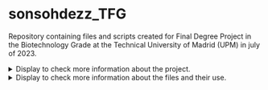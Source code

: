 # sonsohdezz_TFG
Repository containing files and scripts created for Final Degree Project in the Biotechnology Grade at the Technical University of Madrid (UPM) in july of 2023.

<details>

<summary>  Display to check more information about the project. </summary>

#### Title
> Evaluation of human gut microbiome taxonomic progiles derived from the eggNOG-mapper functional annotation tool. 
#### Author
> Sonsoles Hernández Piñel
#### Tutors
> - Carlos Pérez Cantalapiedra
> - Joaquín Giner Lamia
#### Institution
> [Technical University of Madrid (UPM)](https://www.upm.es/internacional)
#### Collaborating Institution
> [Centre for Biotechnology and Plant Genomics (CBGP)](https://www.cbgp.upm.es/index.php/en/about-us)

  
</details>



<details>

<summary> Display to check more information about the files and their use. </summary>

#### 

| File  | Description | Use | 
| ------------- | ------------- | ------------- |
| `contigs.py`  | Genome fragmentation script, which uses as parameters the desired contig size (in bp) and the desired displacement window size (in bp), and returns a fasta file with the created contigs. To run it, the path to the file containing the genome to be fragmented is to be introduced, as well as the path to the directory where you want to store the result file. | `python contigs.py -i <inputfile> -o <outputdir> -c <contigs_size> -w <scrollingwindow_size>` |
| `eggnog_phyloseq.py`  | Script that creates the three required input files for Phyloseq from the taxonomic annotation file obtained with eggNOG-mapper. To run it, you must introduce the path to the folder containing the taxonomies obtained for the different samples, and the path to the folder where you want to store the result files.| `python eggnog_phyloseq.py -i <inputdir> -o <outputdir>` |
| `lineage.py`  | Script that generates a table with the taxonomies of the different contigs of a metagenomic sample from the functional annotation file obtained with eggNOG-mapper. To run it, you must introduce the path to the folder containing the .tsv annotation file(s) obtained after running eggNOG-mapper, and the path to the directory where you want to store the result file(s). | `python lineage.py -i <inputdir> -o <outputdir>` |
| `motus_phyloseq.py`  | Transformation script that creates the three required input files for Phyloseq from the taxonomic annotation file obtained with mOTUs v3. To run it, you must introduce the path to the folder containing the taxonomies obtained for the different samples, and the path to the folder where you want to store the result files. | `python motus_phyloseq.py -i <inputdir> -o <outputdir>` |
| `phyloseq.R` | Script that generates the graphs of interest for the analysis of taxonomic results obtained with functional analysis tools, such as eggNOG-mapper or mOTUs v3. | 


</details>


 
